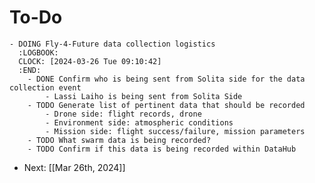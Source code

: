 # To-Do
	- DOING Fly-4-Future data collection logistics
	  :LOGBOOK:
	  CLOCK: [2024-03-26 Tue 09:10:42]
	  :END:
		- DONE Confirm who is being sent from Solita side for the data collection event
			- Lassi Laiho is being sent from Solita Side
		- TODO Generate list of pertinent data that should be recorded
			- Drone side: flight records, drone
			- Environment side: atmospheric conditions
			- Mission side: flight success/failure, mission parameters
		- TODO What swarm data is being recorded?
		- TODO Confirm if this data is being recorded within DataHub
- Next: [[Mar 26th, 2024]]